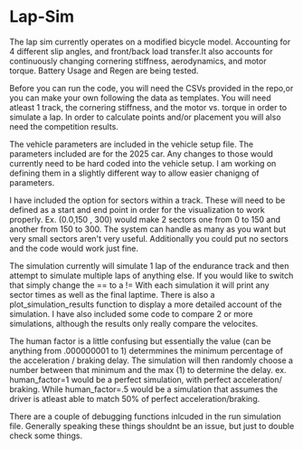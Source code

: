 # Lap-Sim
The lap sim currently operates on a modified bicycle model. Accounting for 4 different slip angles, and front/back load transfer.It also accounts for continuously changing cornering stiffness, aerodynamics, and motor torque. Battery Usage and Regen are being tested. 

Before you can run the code, you will need the CSVs provided in the repo,or you can make your own following the data as templates.
You will need atleast 1 track, the cornering stiffness, and the motor vs. torque in order to simulate a lap. In order to calculate points and/or placement you will also need the competition results. 

The vehicle parameters are included in the vehicle setup file. The parameters included are for the 2025 car. Any changes to those would currently need to be hard coded into the vehicle setup. I am working on defining them in a slightly different way to allow easier chanigng of parameters. 

I have included the option for sectors within a track. These will need to be defined as a start and end point in order for the visualization to work properly. 
Ex. (0.0,150 , 300) would make 2 sectors one from 0 to 150 and another from 150 to 300.
The system can handle as many as you want but very small sectors aren't very useful. Additionally you could put no sectors and the code would work just fine.

The simulation currently will simulate 1 lap of the endurance track and then attempt to simulate multiple laps of anything else. If you would like to switch that simply change the == to a !=
With each simulation it will print any sector times as well as the final laptime. There is also a plot_simulation_results function to display a more detailed account of the simulation.
I have also included some code to compare 2 or more simulations, although the results only really compare the velocites. 

The human factor is a little confusing but essentially the value (can be anything from .000000001 to 1) determmines the minimum percentage of the acceleration / braking delay. The simulation will then randomly choose a number between that minimum and the max (1) to determine the delay. 
ex. human_factor=1 would be a perfect simulation, with perfect acceleration/ braking. While human_factor=.5 would be a simulation that assumes the driver is atleast able to match 50% of perfect acceleration/braking.

There are a couple of debugging functions inlcuded in the run simulation file. Generally speaking these things shouldnt be an issue, but just to double check some things. 
